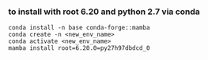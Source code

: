 ### to install with root 6.20 and python 2.7 via conda

```
conda install -n base conda-forge::mamba
conda create -n <new_env_name>
conda activate <new_env_name>
mamba install root=6.20.0=py27h97dbdcd_0
```
